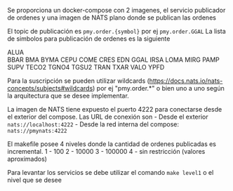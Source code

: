 Se proporciona un docker-compose con 2 imagenes, el servicio publicador de ordenes y una imagen de NATS plano donde se publican las ordenes

El topic de publicación es `pmy.order.{symbol}` por ej `pmy.order.GGAL`
La lista de simbolos para publicación de ordenes es la siguiente

ALUA    
BBAR
BMA
BYMA
CEPU
COME
CRES
EDN
GGAL
IRSA
LOMA
MIRG
PAMP
SUPV
TECO2
TGNO4
TGSU2
TRAN
TXAR
VALO
YPFD

Para la suscripción se pueden utilizar wildcards (https://docs.nats.io/nats-concepts/subjects#wildcards) por ej "pmy.order.*" 
o bien uno a uno según la arquitectura que se desee implementar.

La imagen de NATS tiene expuesto el puerto 4222 para conectarse desde el exterior del compose. Las URL de conexión son
    - Desde el exterior `nats://localhost:4222`
    - Desde la red interna del compose: `nats://pmynats:4222`
    
El makefile posee 4 niveles donde la cantidad de ordenes publicadas es incremental.
1 - 100
2 - 10000
3 - 100000
4 - sin restricción
(valores aproximados)

Para levantar los servicios se debe utilizar el comando `make level1` o el nivel que se desee